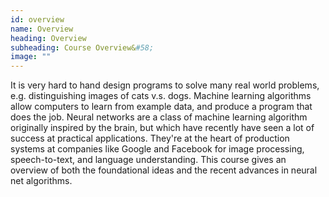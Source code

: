 ```yaml
---
id: overview
name: Overview
heading: Overview
subheading: Course Overview&#58;
image: ""
---
```


It is very hard to hand design programs to solve many real world problems, e.g. distinguishing images of cats v.s. dogs. Machine learning algorithms allow computers to learn from example data, and produce a program that does the job. Neural networks are a class of machine learning algorithm originally inspired by the brain, but which have recently have seen a lot of success at practical applications. They're at the heart of production systems at companies like Google and Facebook for image processing, speech-to-text, and language understanding. This course gives an overview of both the foundational ideas and the recent advances in neural net algorithms. 

